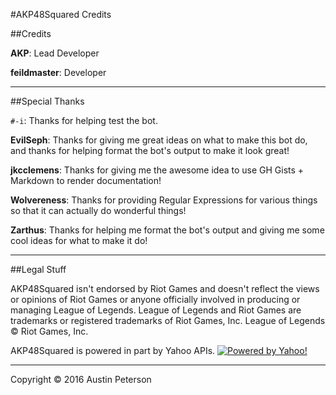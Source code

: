 #AKP48Squared Credits

##Credits

**AKP**: Lead Developer

**feildmaster**: Developer

- - - - - - - - - - - - - - - - - - - - - - - - - - - - - - - - - - - - - - - - - - - - - - - - - - - - - - - - - - - -

##Special Thanks

`#-i`: Thanks for helping test the bot.

**EvilSeph**: Thanks for giving me great ideas on what to make this bot do, and thanks for helping format the bot's output to make it look great!

**jkcclemens**: Thanks for giving me the awesome idea to use GH Gists + Markdown to render documentation!

**Wolvereness**: Thanks for providing Regular Expressions for various things so that it can actually do wonderful things!

**Zarthus**: Thanks for helping me format the bot's output and giving me some cool ideas for what to make it do!

- - - - - - - - - - - - - - - - - - - - - - - - - - - - - - - - - - - - - - - - - - - - - - - - - - - - - - - - - - - -

##Legal Stuff

AKP48Squared isn't endorsed by Riot Games and doesn't reflect the views or opinions of Riot Games or anyone officially involved in producing or managing League of Legends. League of Legends and Riot Games are trademarks or registered trademarks of Riot Games, Inc. League of Legends © Riot Games, Inc.

AKP48Squared is powered in part by Yahoo APIs.
[![Powered by Yahoo!](http://poweredby.yahoo.com/purple.png "Powered by Yahoo!")](https://www.yahoo.com/ "Powered by Yahoo!")


- - - - - - - - - - - - - - - - - - - - - - - - - - - - - - - - - - - - - - - - - - - - - - - - - - - - - - - - - - - -

Copyright &copy; 2016 Austin Peterson
